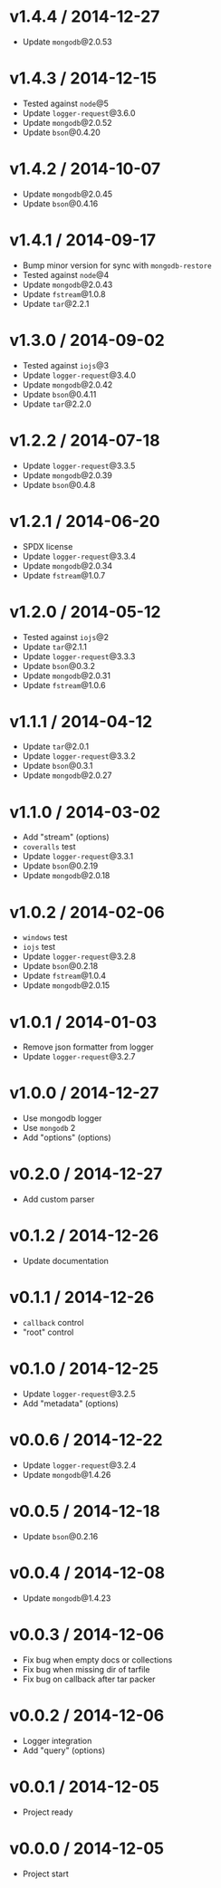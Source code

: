 v1.4.4 / 2014-12-27
==================

  * Update `mongodb`@2.0.53

v1.4.3 / 2014-12-15
==================

  * Tested against `node`@5
  * Update `logger-request`@3.6.0
  * Update `mongodb`@2.0.52
  * Update `bson`@0.4.20

v1.4.2 / 2014-10-07
==================

  * Update `mongodb`@2.0.45
  * Update `bson`@0.4.16

v1.4.1 / 2014-09-17
==================

  * Bump minor version for sync with `mongodb-restore`
  * Tested against `node`@4
  * Update `mongodb`@2.0.43
  * Update `fstream`@1.0.8
  * Update `tar`@2.2.1

v1.3.0 / 2014-09-02
==================

  * Tested against `iojs`@3
  * Update `logger-request`@3.4.0
  * Update `mongodb`@2.0.42
  * Update `bson`@0.4.11
  * Update `tar`@2.2.0

v1.2.2 / 2014-07-18
==================

  * Update `logger-request`@3.3.5
  * Update `mongodb`@2.0.39
  * Update `bson`@0.4.8

v1.2.1 / 2014-06-20
==================

  * SPDX license
  * Update `logger-request`@3.3.4
  * Update `mongodb`@2.0.34
  * Update `fstream`@1.0.7

v1.2.0 / 2014-05-12
==================

  * Tested against `iojs`@2
  * Update `tar`@2.1.1
  * Update `logger-request`@3.3.3
  * Update `bson`@0.3.2
  * Update `mongodb`@2.0.31
  * Update `fstream`@1.0.6

v1.1.1 / 2014-04-12
==================

  * Update `tar`@2.0.1
  * Update `logger-request`@3.3.2
  * Update `bson`@0.3.1
  * Update `mongodb`@2.0.27

v1.1.0 / 2014-03-02
==================

  * Add "stream" (options)
  * `coveralls` test
  * Update `logger-request`@3.3.1
  * Update `bson`@0.2.19
  * Update `mongodb`@2.0.18

v1.0.2 / 2014-02-06
==================

  * `windows` test
  * `iojs` test
  * Update `logger-request`@3.2.8
  * Update `bson`@0.2.18
  * Update `fstream`@1.0.4
  * Update `mongodb`@2.0.15

v1.0.1 / 2014-01-03
==================

  * Remove json formatter from logger
  * Update `logger-request`@3.2.7

v1.0.0 / 2014-12-27
==================

  * Use mongodb logger
  * Use `mongodb` 2
  * Add "options" (options)

v0.2.0 / 2014-12-27
==================

  * Add custom parser

v0.1.2 / 2014-12-26
==================

  * Update documentation

v0.1.1 / 2014-12-26
==================

  * `callback` control
  * "root" control

v0.1.0 / 2014-12-25
==================

  * Update `logger-request`@3.2.5
  * Add "metadata" (options)

v0.0.6 / 2014-12-22
==================

  * Update `logger-request`@3.2.4
  * Update `mongodb`@1.4.26

v0.0.5 / 2014-12-18
==================

  * Update `bson`@0.2.16

v0.0.4 / 2014-12-08
==================

  * Update `mongodb`@1.4.23

v0.0.3 / 2014-12-06
==================

  * Fix bug when empty docs or collections
  * Fix bug when missing dir of tarfile
  * Fix bug on callback after tar packer

v0.0.2 / 2014-12-06
==================

  * Logger integration
  * Add "query" (options)

v0.0.1 / 2014-12-05
==================

  * Project ready

v0.0.0 / 2014-12-05
==================

  * Project start

